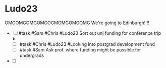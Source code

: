 # Ludo23
OMGOMGOMGOMGOGMOMGOMGOMG We're going to Edinburgh!!!!

- [ ] #task #Sam #Chris #Ludo23 Sort out uni funding for conference trip ⏫ 
	- [ ] #task #Chris #Ludo23 #Looking into postgrad development fund 
	- [ ] #task #Sam Ask prof. where funding might be possible for undergrads 
- [ ] 
